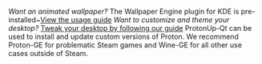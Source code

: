 *Want an animated wallpaper?* The Wallpaper Engine plugin for KDE is pre-installed~[View the usage guide](https://github.com/catsout/wallpaper-engine-kde-plugin#usage)
*Want to customize and theme your desktop?* [Tweak your desktop by following our guide](https://docs.bazzite.gg/General/Desktop_Environment_Tweaks/)
ProtonUp-Qt can be used to install and update custom versions of Proton. We recommend Proton-GE for problematic Steam games and Wine-GE for all other use cases outside of Steam.
